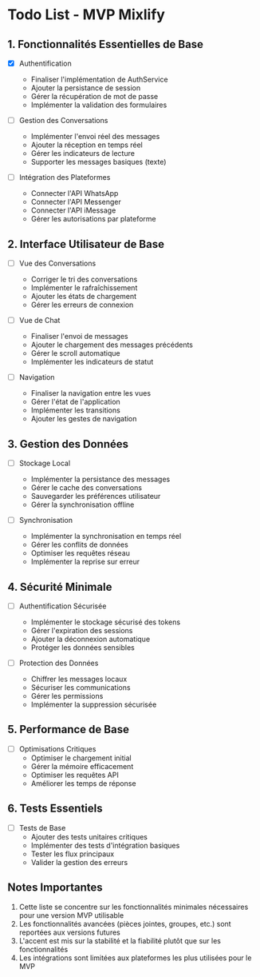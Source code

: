 # Todo List - MVP Mixlify

## 1. Fonctionnalités Essentielles de Base
- [X] Authentification
  * Finaliser l'implémentation de AuthService
  * Ajouter la persistance de session
  * Gérer la récupération de mot de passe
  * Implémenter la validation des formulaires

- [ ] Gestion des Conversations
  * Implémenter l'envoi réel des messages
  * Ajouter la réception en temps réel
  * Gérer les indicateurs de lecture
  * Supporter les messages basiques (texte)

- [ ] Intégration des Plateformes
  * Connecter l'API WhatsApp
  * Connecter l'API Messenger
  * Connecter l'API iMessage
  * Gérer les autorisations par plateforme

## 2. Interface Utilisateur de Base
- [ ] Vue des Conversations
  * Corriger le tri des conversations
  * Implémenter le rafraîchissement
  * Ajouter les états de chargement
  * Gérer les erreurs de connexion

- [ ] Vue de Chat
  * Finaliser l'envoi de messages
  * Ajouter le chargement des messages précédents
  * Gérer le scroll automatique
  * Implémenter les indicateurs de statut

- [ ] Navigation
  * Finaliser la navigation entre les vues
  * Gérer l'état de l'application
  * Implémenter les transitions
  * Ajouter les gestes de navigation

## 3. Gestion des Données
- [ ] Stockage Local
  * Implémenter la persistance des messages
  * Gérer le cache des conversations
  * Sauvegarder les préférences utilisateur
  * Gérer la synchronisation offline

- [ ] Synchronisation
  * Implémenter la synchronisation en temps réel
  * Gérer les conflits de données
  * Optimiser les requêtes réseau
  * Implémenter la reprise sur erreur

## 4. Sécurité Minimale
- [ ] Authentification Sécurisée
  * Implémenter le stockage sécurisé des tokens
  * Gérer l'expiration des sessions
  * Ajouter la déconnexion automatique
  * Protéger les données sensibles

- [ ] Protection des Données
  * Chiffrer les messages locaux
  * Sécuriser les communications
  * Gérer les permissions
  * Implémenter la suppression sécurisée

## 5. Performance de Base
- [ ] Optimisations Critiques
  * Optimiser le chargement initial
  * Gérer la mémoire efficacement
  * Optimiser les requêtes API
  * Améliorer les temps de réponse

## 6. Tests Essentiels
- [ ] Tests de Base
  * Ajouter des tests unitaires critiques
  * Implémenter des tests d'intégration basiques
  * Tester les flux principaux
  * Valider la gestion des erreurs

## Notes Importantes
1. Cette liste se concentre sur les fonctionnalités minimales nécessaires pour une version MVP utilisable
2. Les fonctionnalités avancées (pièces jointes, groupes, etc.) sont reportées aux versions futures
3. L'accent est mis sur la stabilité et la fiabilité plutôt que sur les fonctionnalités
4. Les intégrations sont limitées aux plateformes les plus utilisées pour le MVP